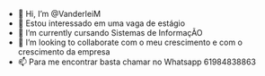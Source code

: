 - 👋 Hi, I’m @VanderleiM
- 👀 Estou interessado em uma vaga de estágio 
- 🌱 I’m currently  cursando Sistemas de InformaçÃO
- 💞️ I’m looking to collaborate  com o meu crescimento e com o crescimento da empresa
- 📫 Para me encontrar basta chamar no Whatsapp 61984838863

<!---
VanderleiM/VanderleiM is a ✨ special ✨ repository because its `README.md` (this file) appears on your GitHub profile.
You can click the Preview link to take a look at your changes.
--->
